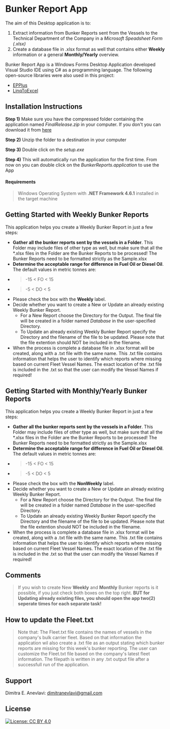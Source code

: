 # Bunker Report App
The aim of this Desktop application is to:
1. Extract information from Bunker Reports sent from the Vessels to the Technical Department of the Company in a *Microsoft Speadsheet Form (.xlsx)* 
2. Create a database file in .xlsx format as well that contains either **Weekly** information or a general **Monthly/Yearly** overview. 

Bunker Report App is a Windows Forms Desktop Application developed Visual Studio IDE using C# as a programming language. The following open-source libraries were also used in this project:
  - [EPPlus][epplus]
  - [LinqToExcel][ltex]

## Installation Instructions

**Step 1)** Make sure you have the compressed folder containing the application named *FinalRelease.zip* in your computer. If you don't you can download it from [here][BetaRelease]

**Step 2)** Unzip the folder to a destination in your computer

**Step 3)** Double click on the *setup.exe*

**Step 4)** This will automatically run the application for the first time. From now on you can double click on the *BunkerReports.application* to use the App

#### Requirements 
> Windows Operating System with **.NET Framework 4.6.1** installed in the target machine


## Getting Started with Weekly Bunker Reports

This application helps you create a Weekly Bunker Report in just a few steps:

  - **Gather all the bunker reports sent by the vessels in a Folder**. This Folder may include files of other type as well, but make sure that all the *.xlsx files in the Folder are the Bunker Reports to be processed! The Bunker Reports need to be formatted strictly as the Sample.xlsx
  - **Determine the acceptable range for difference in Fuel Oil or Diesel Oil**. The default values in metric tonnes are: 
  - > -15 < FO < 15 
  - > -5 < DO < 5
  - Please check the box with the **Weekly** label.
  - Decide whether you want to create a New or Update an already existing Weekly Bunker Report.
    -  For a New Report choose the Directory for the Output. The final file will be created in a folder named *Database* in the user-specified Directory.   
    - To Update an already existing Weekly Bunker Report specify the Directory and the filename of the file to be updated. Please note that the file extention should NOT be included in the filename.
  - When the process is complete a database file in .xlsx format will be created, along with a .txt file with the same name. This .txt file contains information that helps the user to identify which reports where missing based on current Fleet Vessel Names. The exact location of the .txt file is included in the .txt so that the user can modify the Vessel Names if required! 

## Getting Started with Monthly/Yearly Bunker Reports

This application helps you create a Weekly Bunker Report in just a few steps:

  - **Gather all the bunker reports sent by the vessels in a Folder**. This Folder may include files of other type as well, but make sure that all the *.xlsx files in the Folder are the Bunker Reports to be processed! The Bunker Reports need to be formatted strictly as the Sample.xlsx
  - **Determine the acceptable range for difference in Fuel Oil or Diesel Oil**. The default values in metric tonnes are: 
  - > -15 < FO < 15 
  - > -5 < DO < 5
  - Please check the box with the **NonWeekly** label.
  - Decide whether you want to create a New or Update an already existing Weekly Bunker Report.
    -  For a New Report choose the Directory for the Output. The final file will be created in a folder named *Database* in the user-specified Directory.   
    - To Update an already existing Weekly Bunker Report specify the Directory and the filename of the file to be updated. Please note that the file extention should NOT be included in the filename.
  - When the process is complete a database file in .xlsx format will be created, along with a .txt file with the same name. This .txt file contains information that helps the user to identify which reports where missing based on current Fleet Vessel Names. The exact location of the .txt file is included in the .txt so that the user can modify the Vessel Names if required! 

## Comments

> If you wish to create New **Weekly** and **Monthly** Bunker reports is it possible, if you just check both boxes on the top right.
**BUT for Updating already existing files, you should open the app two(2) seperate times for each separate task!**


## How to update the Fleet.txt
> Note that: The Fleet.txt file contains the names of vessels in the company's bulk carrier fleet. Based on that information the application wil also create a .txt file as an output stating which bunker reports are missing for this week's bunker reporting. 
The user can customize the Fleet.txt file based on the company's latest fleet information. The filepath is written in any .txt output file after a successfull run of the application.

Support
---

Dimitra E. Anevlavi: dimitranevlavi@gmail.com

License
---

[![License: CC BY 4.0](https://img.shields.io/badge/License-CC%20BY%204.0-lightgrey.svg)](https://creativecommons.org/licenses/by/4.0/)






[//]: # (These are reference links used in the body of this note and get stripped out when the markdown processor does its job. There is no need to format nicely because it shouldn't be seen. Thanks SO - http://stackoverflow.com/questions/4823468/store-comments-in-markdown-syntax)


   [epplus]: https://github.com/JanKallman/EPPlus
   [ltex]: https://github.com/paulyoder/LinqToExcel
   [BetaRelease]: https://github.com/demieane/MarineBunkerReport/blob/master/FinalRelease.zip
   
